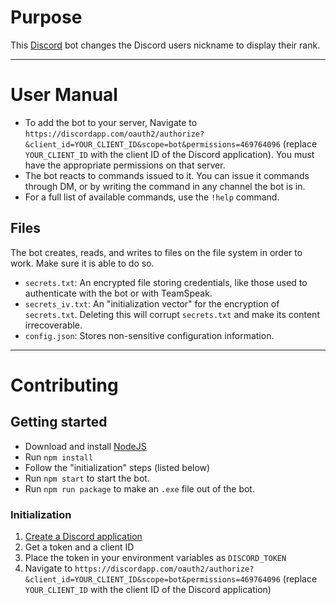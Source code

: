 # Purpose

This [Discord](https://discordapp.com/) bot changes the Discord users nickname to display their rank.

---

# User Manual

* To add the bot to your server, Navigate to `https://discordapp.com/oauth2/authorize?&client_id=YOUR_CLIENT_ID&scope=bot&permissions=469764096` (replace `YOUR_CLIENT_ID` with the client ID of the Discord application). You must have the appropriate permissions on that server.
* The bot reacts to commands issued to it. You can issue it commands through DM, or by writing the command in any channel the bot is in.
* For a full list of available commands, use the `!help` command.

## Files

The bot creates, reads, and writes to files on the file system in order to work.
Make sure it is able to do so.

* `secrets.txt`: An encrypted file storing credentials, like those used to authenticate with the bot or with TeamSpeak.
* `secrets_iv.txt`: An "initialization vector" for the encryption of `secrets.txt`. Deleting this will corrupt `secrets.txt` and make its content irrecoverable.
* `config.json`: Stores non-sensitive configuration information.

---

# Contributing

## Getting started

* Download and install [NodeJS](https://nodejs.org/en/download/)
* Run `npm install`
* Follow the "initialization" steps (listed below)
* Run `npm start` to start the bot.
* Run `npm run package` to make an `.exe` file out of the bot.

### Initialization
1. [Create a Discord application](https://discordapp.com/developers/applications/)
2. Get a token and a client ID
3. Place the token in your environment variables as `DISCORD_TOKEN`
4. Navigate to `https://discordapp.com/oauth2/authorize?&client_id=YOUR_CLIENT_ID&scope=bot&permissions=469764096` (replace `YOUR_CLIENT_ID` with the client ID of the Discord application)
